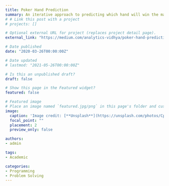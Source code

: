 ```yaml
---
title: Poker Hand Prediction
summary: An iterative approach to predicting which hand will win the match. An unconventional solution to a conventional problem.  
# # Link this post with a project
# projects: []

# Optional external URL for project (replaces project detail page).
external_link: "https://medium.com/analytics-vidhya/poker-hand-prediction-67288a0a96ed"

# Date published
date: "2020-03-26T00:00:00Z"

# Date updated
# lastmod: "2021-05-26T00:00:00Z"

# Is this an unpublished draft?
draft: false

# Show this page in the Featured widget?
featured: false

# Featured image
# Place an image named `featured.jpg/png` in this page's folder and customize its options here.
image:
  caption: 'Image credit: [**Unsplash**](https://unsplash.com/photos/CpkOjOcXdUY)'
  focal_point: ""
  placement: 2
  preview_only: false

authors:
- admin

tags:
- Academic

categories:
- Programming
- Problem Solving
---
```

